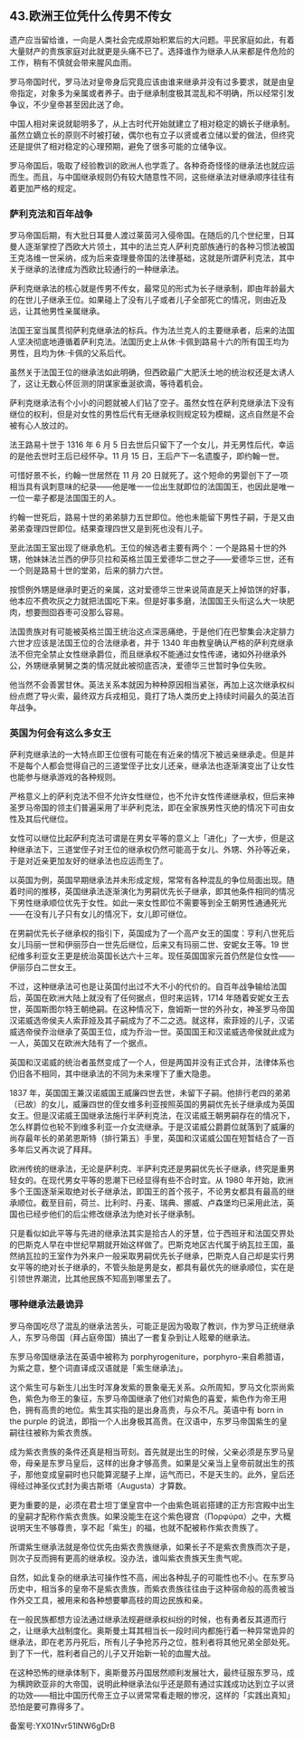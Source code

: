 ## 43.欧洲王位凭什么传男不传女
遗产应当留给谁，一向是人类社会完成原始积累后的大问题。平民家庭如此，有着大量财产的贵族家庭对此就更是头痛不已了。选择谁作为继承人从来都是件危险的工作，稍有不慎就会带来腥风血雨。



罗马帝国时代，罗马法对皇帝身后究竟应该由谁来继承并没有过多要求，就是由皇帝指定，对象多为亲属或者养子。由于继承制度极其混乱和不明确，所以经常引发争议，不少皇帝甚至因此送了命。



中国人相对来说就聪明多了，从上古时代开始就建立了相对稳定的嫡长子继承制。虽然立嫡立长的原则不时被打破，偶尔也有立子以贤或者立储以爱的做法，但终究还是提供了相对稳定的心理预期，避免了很多可能的立储争议。



罗马帝国后，吸取了经验教训的欧洲人也学乖了。各种奇奇怪怪的继承法也就应运而生。而且，与中国继承规则仍有较大随意性不同，这些继承法对继承顺序往往有着更加严格的规定。



### 萨利克法和百年战争


罗马帝国后期，有大批日耳曼人渡过莱茵河入侵帝国。在随后的几个世纪里，日耳曼人逐渐掌控了西欧大片领土，其中的法兰克人萨利克部族通行的各种习惯法被国王克洛维一世采纳，成为后来查理曼帝国的法律基础，这就是所谓萨利克法，其中关于继承的法律成为西欧比较通行的一种继承法。



萨利克继承法的核心就是传男不传女，最常见的形式为长子继承制，即由年龄最大的在世儿子继承王位。如果碰上了没有儿子或者儿子全部死亡的情况，则由近及远，让其他男性亲属继承。



法国王室当属贯彻萨利克继承法的标兵。作为法兰克人的主要继承者，后来的法国人坚决彻底地遵循着萨利克法。法国历史上从休·卡佩到路易十六的所有国王均为男性，且均为休·卡佩的父系后代。



虽然关于法国王位的继承法如此明确，但西欧最广大肥沃土地的统治权还是太诱人了，这让无数心怀叵测的阴谋家垂涎欲滴，等待着机会。



萨利克继承法有个小小的问题就被人们钻了空子。虽然女性在萨利克继承法下没有继位的权利，但是对女性的男性后代有无继承权则规定较为模糊，这点自然是不会被有心人放过的。



法王路易十世于 1316 年 6 月 5 日去世后只留下了一个女儿，并无男性后代，幸运的是他去世时王后已经怀孕。11 月 15 日，王后产下一名遗腹子，即约翰一世。



可惜好景不长，约翰一世居然在 11 月 20 日就死了。这个短命的男婴创下了一项相当具有讽刺意味的纪录——他是唯一一位出生就即位的法国国王，也因此是唯一一位一辈子都是法国国王的人。



约翰一世死后，路易十世的弟弟腓力五世即位。他也未能留下男性子嗣，于是又由弟弟查理四世即位。结果查理四世又是到死也没有儿子。



至此法国王室出现了继承危机。王位的候选者主要有两个：一个是路易十世的外甥，他妹妹法兰西的伊莎贝拉和英格兰国王爱德华二世之子——爱德华三世，还有一个则是路易十世的堂弟，后来的腓力六世。



按惯例外甥是继承时更近的亲属，这对爱德华三世来说简直是天上掉馅饼的好事，他本应不费吹灰之力就把法国吃下来。但是好事多磨，法国国王头衔这么大一块肥肉，想要囫囵吞枣可没那么容易。



法国贵族对有可能被英格兰国王统治这点深恶痛绝，于是他们在巴黎集会决定腓力六世才应该是法国王位的合法继承者，并于 1340 年由教皇确认严格的萨利克继承法不但完全禁止女性继承爵位，而且继承权不能通过女性传递，诸如外孙继承外公，外甥继承舅舅之类的情况就此被彻底否决，爱德华三世暂时争位失败。



他当然不会善罢甘休。英法关系本就因为种种原因相当紧张，再加上这次继承权纠纷点燃了导火索，最终双方兵戎相见，竟打了场人类历史上持续时间最久的英法百年战争。



### 英国为何会有这么多女王


萨利克继承法的一大特点即王位很有可能在有近亲的情况下被远亲继承走。但是并不是每个人都会觉得自己的三道堂侄子比女儿还亲，继承法也逐渐演变出了让女性也能参与继承游戏的各种规则。



严格意义上的萨利克法不但不允许女性继位，也不允许女性传递继承权，但后来神圣罗马帝国的领主们普遍采用了半萨利克法，即在全家族男性灭绝的情况下可由女性及其后代继位。



女性可以继位比起萨利克法可谓是在男女平等的意义上「进化」了一大步，但是这种继承法下，三道堂侄子对王位的继承权仍然可能高于女儿、外甥、外孙等近亲，于是对近亲更加友好的继承法也应运而生了。



以英国为例，英国早期继承法并未形成定规，常常有各种混乱的争位局面出现。随着时间的推移，英国继承法逐渐演化为男嗣优先长子继承，即其他条件相同的情况下男性继承顺位优先于女性。如此一来女性即位不需要等到全王朝男性通通死光——在没有儿子只有女儿的情况下，女儿即可继位。



在男嗣优先长子继承权的指引下，英国成为了一个高产女王的国度：亨利八世死后女儿玛丽一世和伊丽莎白一世先后继位，后来又有玛丽二世、安妮女王等。19 世纪维多利亚女王更是统治英国长达六十三年。现任英国国家元首仍然是位女性——伊丽莎白二世女王。



不过，这种继承法可也是让英国付出过不大不小的代价的。自百年战争输给法国后，英国在欧洲大陆上就没有了任何据点，但时来运转，1714 年随着安妮女王去世，英国斯图尔特王朝绝嗣。在这种情况下，詹姆斯一世的外孙女，神圣罗马帝国汉诺威选帝侯夫人索菲娅及其子嗣成为了不二之选。就这样，索菲娅的儿子，汉诺威选帝侯乔治继承了英国王位，成为乔治一世。英国国王和汉诺威选帝侯就此成为一人，英国又在欧洲大陆有了一个据点。



英国和汉诺威的统治者虽然变成了一个人，但是两国并没有正式合并，法律体系也仍旧各不相同，其中继承法的不同为未来埋下了重大隐患。



1837 年，英国国王兼汉诺威国王威廉四世去世，未留下子嗣。他排行老四的弟弟（已故）的女儿，威廉四世的侄女维多利亚按照英国的男嗣优先长子继承成为英国女王。但是汉诺威王国继承法施行半萨利克法，在汉诺威王朝男嗣存在的情况下，怎么样爵位也轮不到维多利亚一介女流继承。于是汉诺威公爵爵位就落到了威廉的尚存最年长的弟弟恩斯特（排行第五）手里，英国和汉诺威公国在短暂结合了一百多年后又再次说了拜拜。



欧洲传统的继承法，无论是萨利克、半萨利克还是男嗣优先长子继承，终究是重男轻女的。在现代男女平等的思潮下已经显得有些不合时宜。从 1980 年开始，欧洲多个王国逐渐采取绝对长子继承法，即国王的首个孩子，不论男女都具有最高的继承顺位。截至目前，荷兰、比利时、丹麦、瑞典、挪威、卢森堡均已采用此法，英国也已经步他们的后尘修改继承法为绝对长子继承制。



只是看似如此平等与先进的继承法其实是拾古人的牙慧，位于西班牙和法国交界处的巴斯克人早在中世纪早期就开始这样做了。巴斯克地区古代属于纳瓦拉王国，虽然纳瓦拉的王室作为外来户一般采取男嗣优先长子继承，巴斯克人自己却是实行男女平等的绝对长子继承的，不管头胎是男是女，都具有最优先的继承顺位，实在是引领世界潮流，比其他民族不知高到哪里去了。



### 哪种继承法最诡异


罗马帝国吃尽了混乱的继承法苦头，可能正是因为吸取了教训，作为罗马正统继承人，东罗马帝国（拜占庭帝国）搞出了一套复杂到让人眩晕的继承法。



东罗马帝国继承法在英语中被称为 porphyrogeniture，porphyro-来自希腊语，为紫之意，整个词直译成汉语就是「紫生继承法」。



这个紫生可与新生儿出生时浑身发紫的景象毫无关系。众所周知，罗马文化崇尚紫色，紫色为帝王的象征，东罗马帝国继承了他们对紫色的喜爱，紫色作为帝王用色，拥有高贵的地位。紫生其实指的是出身高贵，与众不凡。英语中有 born in the purple 的说法，即指一个人出身极其高贵。在汉语中，东罗马帝国紫生的皇嗣往往被称为紫衣贵族。



成为紫衣贵族的条件还真是相当苛刻。首先就是出生的时候，父亲必须是东罗马皇帝，母亲是东罗马皇后，这样的出身才够高贵。如果是父亲当上皇帝前就出生的孩子，那他变成皇嗣时也只能算泥腿子上岸，运气而已，不是天生的。此外，皇后还得经过神圣仪式封为奥古斯塔（Augusta）才算数。



更为重要的是，必须在君士坦丁堡皇宫中一个由紫色斑岩搭建的正方形宫殿中出生的皇嗣才配称作紫衣贵族。如果没能生在这个紫色寝宫（Πορφύρα）之中，大概说明天生不够尊贵，享不起「紫生」的福，也就不配被称作紫衣贵族了。



所谓紫生继承法就是帝位优先由紫衣贵族继承，如果长子不是紫衣贵族而次子是，则次子反而拥有更高的继承权。没办法，谁叫紫衣贵族天生贵气呢。



自然，如此复杂的继承法可操作性不高，闹出各种乱子的可能性也不小。在东罗马历史中，相当多的皇帝不是紫衣贵族，而紫衣贵族往往由于这种宿命般的高贵被当作外交工具，被用来和各种想要攀高枝的周边民族和亲。



在一般民族都想方设法通过继承法规避继承权纠纷的时候，也有勇者反其道而行之，让继承大战制度化。奥斯曼土耳其相当长一段时间内都施行着一种异常诡异的继承法，即在老苏丹死后，所有儿子争抢苏丹之位，胜利者将其他兄弟全部处死。到了下一代，胜利者自己的儿子又开始新一轮的血腥大战。



在这种恐怖的继承体制下，奥斯曼苏丹国居然顺利发展壮大，最终征服东罗马，成为横跨欧亚非的大帝国，说明此种继承法似乎还是颇有通过实践成功达到立子以贤的功效——相比中国历代帝王立子以贤常常看走眼的惨况，这样的「实践出真知」恐怕是要可靠得多了。



备案号:YX01Nvr51lNW6gDrB

